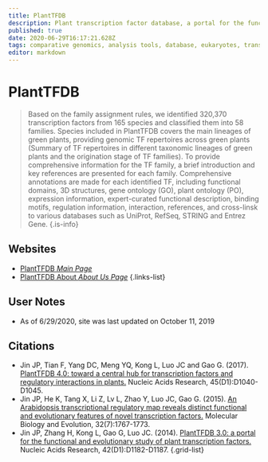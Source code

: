 ```yaml
---
title: PlantTFDB
description: Plant transcription factor database, a portal for the functional and evolutionary study of plant transcription factors.
published: true
date: 2020-06-29T16:17:21.628Z
tags: comparative genomics, analysis tools, database, eukaryotes, transcriptomics, homology, transcriptomes, prediction, gene expression, orthology, data export, eukaryota, transcription, enrichment, regulation
editor: markdown
---
```


# PlantTFDB

> Based on the family assignment rules, we identified 320,370 transcription factors from 165 species and classified them into 58 families. Species included in PlantTFDB covers the main lineages of green plants, providing genomic TF repertoires across green plants (Summary of TF repertoires in different taxonomic lineages of green plants and the origination stage of TF families).
&NewLine;
To provide comprehensive information for the TF family, a brief introduction and key references are presented for each family. Comprehensive annotations are made for each identified TF, including functional domains, 3D structures, gene ontology (GO), plant ontology (PO), expression information, expert-curated functional description, binding motifs, regulation information, interaction, references, and cross-linsk to various databases such as UniProt, RefSeq, STRING and Entrez Gene.
{.is-info}

## Websites 

- [PlantTFDB *Main Page*](http://planttfdb.cbi.pku.edu.cn/)
- [PlantTFDB About *About Us Page*](http://planttfdb.cbi.pku.edu.cn/aboutus.php)
{.links-list}

## User Notes

- As of 6/29/2020, site was last updated on October 11, 2019

## Citations

- Jin JP, Tian F, Yang DC, Meng YQ, Kong L, Luo JC and Gao G. (2017). [PlantTFDB 4.0: toward a central hub for transcription factors and regulatory interactions in plants.](https://academic.oup.com/nar/article/45/D1/D1040/2290936) Nucleic Acids Research, 45(D1):D1040-D1045.
- Jin JP, He K, Tang X, Li Z, Lv L, Zhao Y, Luo JC, Gao G. (2015). [An Arabidopsis transcriptional regulatory map reveals distinct functional and evolutionary features of novel transcription factors.](https://academic.oup.com/mbe/article/32/7/1767/1017389) Molecular Biology and Evolution, 32(7):1767-1773.
-	Jin JP, Zhang H, Kong L, Gao G, Luo JC. (2014). [PlantTFDB 3.0: a portal for the functional and evolutionary study of plant transcription factors.](https://academic.oup.com/nar/article/42/D1/D1182/1042192) Nucleic Acids Research, 42(D1):D1182-D1187.
{.grid-list}